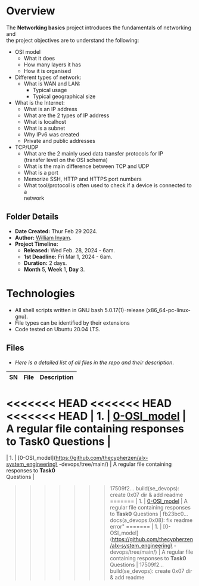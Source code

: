 # Overview #

The **Networking basics** project introduces the fundamentals of networking and\
the project objectives are to understand the following:
- OSI model
  - What it does
  - How many layers it has
  - How it is organised
- Different types of network:
  - What is WAN and LAN:
    - Typical usage
    - Typical geographical size
- What is the Internet:
  - What is an IP address
  - What are the 2 types of IP address
  - What is localhost
  - What is a subnet
  - Why IPv6 was created
  - Private and public addresses
- TCP/UDP
  - What are the 2 mainly used data transfer protocols for IP \
  (transfer level on the OSI schema)
  - What is the main difference between TCP and UDP
  - What is a port
  - Memorize SSH, HTTP and HTTPS port numbers
  - What tool/protocol is often used to check if a device is connected to a\
  network


## Folder Details ###
- **Date Created:** Thur Feb 29 2024.
- **Author:** [William Inyam](https.//github.com/thecypherzen).
- **Project Timeline:**
  - **Released:** Wed Feb. 28, 2024 - 6am.
  - **1st Deadline:** Fri Mar 1, 2024 - 6am.
  - **Duration:** 2 days.
  - **Month** 5, **Week** 1, **Day** 3.

# Technologies #
- All shell scripts written in GNU bash 5.0.17(1)-release (x86_64-pc-linux-gnu).
- File types can be identified by their extensions
- Code tested on Ubuntu 20.04 LTS.


## Files ###
- *Here is a detailed list of all files in the repo and their description*.

| SN | File | Description                                   |
|----|------|-----------------------------------------------|
<<<<<<< HEAD
<<<<<<< HEAD
<<<<<<< HEAD
| 1. | [0-OSI_model](https://github.com/thecypherzen/alx-system_engineering-devops/tree/main/) | A regular file containing responses to **Task0** Questions |
=======
| 1. | [0-OSI_model](https://github.com/thecypherzen/alx-system_engineering\
-devops/tree/main/) | A regular file containing responses to **Task0** \
Questions |
>>>>>>> 17509f2... build(se_devops): create 0x07 dir & add readme
=======
| 1. | [0-OSI_model](https://github.com/thecypherzen/alx-system_engineering-devops/tree/main/) | A regular file containing responses to **Task0** Questions |
>>>>>>> fb23bc0... docs(a_devops:0x08): fix readme error"
=======
| 1. | [0-OSI_model](https://github.com/thecypherzen/alx-system_engineering\
-devops/tree/main/) | A regular file containing responses to **Task0** \
Questions |
>>>>>>> 17509f2... build(se_devops): create 0x07 dir & add readme
